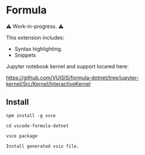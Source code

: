 # Formula

⚠️ Work-in-progress. ⚠️

This extension includes:

 - Syntax highlighting.
 - Snippets

 Jupyter notebook kernel and support locared here:

 https://github.com/VUISIS/formula-dotnet/tree/jupyter-kernel/Src/Kernel/InteractiveKernel

 ## Install 

    npm install -g vsce
    
    cd vscode-formula-dotnet

    vsce package

    Install generated vsix file.